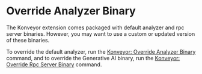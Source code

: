 # Override Analyzer Binary

The Konveyor extension comes packaged with default analyzer and rpc server binaries. However, you may want to use a custom or updated version of these binaries.

To override the default analyzer, run the [Konveyor: Override Analyzer Binary](command:konveyor.overrideAnalyzerBinaries) command, and to override the Generative AI binary, run the [Konveyor: Override Rpc Server Binary](command:konveyor.overrideKaiRpcServerBinaries) command.
